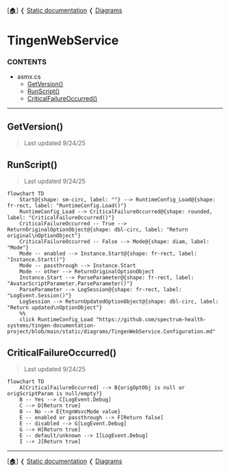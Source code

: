 <!-- u250924 -->

[[🏠︎](../../README.md)] ❬ [Static documentation](../README.md) ❬ [Diagrams](README.md)

# TingenWebService

### CONTENTS

* asmx.cs
    * [GetVersion()](#getversion)
    * [RunScript()](#runscript)
    * [CriticalFailureOccurred()](#criticalfailureoccurred)

***

## GetVersion()

> Last updated 9/24/25

## RunScript()

> Last updated 9/24/25

```mermaid
flowchart TD
    Start@{shape: sm-circ, label: ""} --> RuntimeConfig_Load@{shape: fr-rect, label: "RuntimeConfig.Load()"}
    RuntimeConfig_Load --> CriticalFailureOccurred@{shape: rounded, label: "CriticalFailureOccurred()"}
    CriticalFailureOccurred -- True --> ReturnOriginalOptionObject@{shape: dbl-circ, label: "Return original\nOptionObject"}
    CriticalFailureOccurred -- False --> Mode@{shape: diam, label: "Mode"}
    Mode -- enabled --> Instance.Start@{shape: fr-rect, label: "Instance.Start()"}
    Mode -- passthrough --> Instance.Start
    Mode -- other --> ReturnOriginalOptionObject
    Instance.Start --> ParseParameter@{shape: fr-rect, label: "AvatarScriptParameter.ParseParameter()"}
    ParseParameter --> LogSession@{shape: fr-rect, label: "LogEvent.Session()"}
    LogSession --> ReturnUpdatedOptionObject@{shape: dbl-circ, label: "Return updated\nOptionObject"}
    %%
    click RuntimeConfig_Load "https://github.com/spectrum-health-systems/tingen-documentation-project/blob/main/static/diagrams/TingenWebService.Configuration.md"
```

## CriticalFailureOccurred()

> Last updated 9/24/25

```mermaid
flowchart TD
    A[CriticalFailureOccurred] --> B{origOptObj is null or origScriptParam is null/empty?}
    B -- Yes --> C[LogEvent.Debug]
    C --> D[Return true]
    B -- No --> E{tngnWsvcMode value}
    E -- enabled or passthrough --> F[Return false]
    E -- disabled --> G[LogEvent.Debug]
    G --> H[Return true]
    E -- default/unknown --> I[LogEvent.Debug]
    I --> J[Return true]
```

***

[[🏠︎](../../README.md)] ❬ [Static documentation](../README.md) ❬ [Diagrams](README.md)
